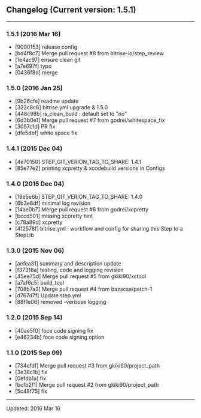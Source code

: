 ## Changelog (Current version: 1.5.1)

-----------------

### 1.5.1 (2016 Mar 16)

* [9090153] release config
* [bd4f8c7] Merge pull request #8 from bitrise-io/step_review
* [1e4ac97] ensure clean git
* [a7e697f] typo
* [0436f8d] merge

### 1.5.0 (2016 Jan 25)

* [9b26cfe] readme update
* [322c8c6] bitrise.yml upgrade & 1.5.0
* [448c98b] is_clean_build : default set to "no"
* [6d3b0e1] Merge pull request #7 from godrei/whitespace_fix
* [3057c1d] PR fix
* [dfe5dbf] white space fix

### 1.4.1 (2015 Dec 04)

* [4e70150] STEP_GIT_VERION_TAG_TO_SHARE: 1.4.1
* [85e77e2] printing xcpretty & xcodebuild versions in Configs

### 1.4.0 (2015 Dec 04)

* [19e5e6b] STEP_GIT_VERION_TAG_TO_SHARE: 1.4.0
* [6b3e8df] minimal log revision
* [14ae0b7] Merge pull request #6 from godrei/xcpretty
* [bccd501] missing xcpretty hint
* [c78a89d] xcpretty
* [4f2578f] bitrise.yml : workflow and config for sharing this Step to a StepLib

### 1.3.0 (2015 Nov 06)

* [aefea31] summary and description update
* [f37318a] testing, code and logging revision
* [45ee75d] Merge pull request #5 from gkiki90/xctool
* [a7af6c5] build_tool
* [708b7a3] Merge pull request #4 from bazscsa/patch-1
* [d767d7f] Update step.yml
* [88f1e06] removed -verbose logging

### 1.2.0 (2015 Sep 14)

* [40ae5f0] foce code signing fix
* [e46234b] foce code signing option

### 1.1.0 (2015 Sep 09)

* [734efdf] Merge pull request #3 from gkiki90/project_path
* [3e38c1b] fix
* [0efdb1a] fix
* [bcfb2f1] Merge pull request #2 from gkiki90/project_path
* [5c48f75] fix

-----------------

Updated: 2016 Mar 16